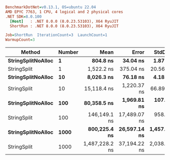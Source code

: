 ``` ini

BenchmarkDotNet=v0.13.1, OS=ubuntu 22.04
AMD EPYC 7763, 1 CPU, 4 logical and 2 physical cores
.NET SDK=8.0.100
  [Host]   : .NET 8.0.0 (8.0.23.53103), X64 RyuJIT
  ShortRun : .NET 8.0.0 (8.0.23.53103), X64 RyuJIT

Job=ShortRun  IterationCount=3  LaunchCount=1  
WarmupCount=3  

```
|             Method | Number |           Mean |        Error |      StdDev |            Min |            Max |   Gen 0 |   Allocated |
|------------------- |------- |---------------:|-------------:|------------:|---------------:|---------------:|--------:|------------:|
| **StringSplitNoAlloc** |      **1** |       **804.8 ns** |     **34.04 ns** |     **1.87 ns** |       **802.6 ns** |       **805.9 ns** |       **-** |           **-** |
|        StringSplit |      1 |     1,522.2 ns |    375.04 ns |    20.56 ns |     1,504.0 ns |     1,544.5 ns |  0.0381 |     3,208 B |
| **StringSplitNoAlloc** |     **10** |     **8,026.3 ns** |     **76.18 ns** |     **4.18 ns** |     **8,021.5 ns** |     **8,029.2 ns** |       **-** |           **-** |
|        StringSplit |     10 |    15,118.4 ns |  1,220.37 ns |    66.89 ns |    15,077.2 ns |    15,195.6 ns |  0.3662 |    32,080 B |
| **StringSplitNoAlloc** |    **100** |    **80,358.5 ns** |  **1,969.81 ns** |   **107.97 ns** |    **80,234.1 ns** |    **80,428.1 ns** |       **-** |           **-** |
|        StringSplit |    100 |   146,149.1 ns | 17,489.07 ns |   958.63 ns |   145,440.5 ns |   147,239.9 ns |  3.6621 |   320,800 B |
| **StringSplitNoAlloc** |   **1000** |   **800,225.4 ns** | **26,597.14 ns** | **1,457.88 ns** |   **799,032.1 ns** |   **801,850.3 ns** |       **-** |           **-** |
|        StringSplit |   1000 | 1,487,228.2 ns | 37,194.22 ns | 2,038.74 ns | 1,485,180.0 ns | 1,489,257.4 ns | 37.1094 | 3,208,001 B |
